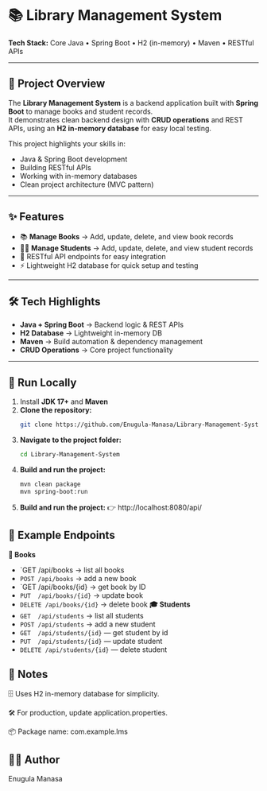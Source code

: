 # 📚 Library Management System

**Tech Stack:** Core Java • Spring Boot • H2 (in-memory) • Maven • RESTful APIs  

---

## 📖 Project Overview
The **Library Management System** is a backend application built with **Spring Boot** to manage books and student records.  
It demonstrates clean backend design with **CRUD operations** and REST APIs, using an **H2 in-memory database** for easy local testing.  

This project highlights your skills in:
- Java & Spring Boot development
- Building RESTful APIs
- Working with in-memory databases
- Clean project architecture (MVC pattern)

---

## ✨ Features
- 📚 **Manage Books** → Add, update, delete, and view book records  
- 🧑‍🎓 **Manage Students** → Add, update, delete, and view student records  
- 🔗 RESTful API endpoints for easy integration  
- ⚡ Lightweight H2 database for quick setup and testing  

---

## 🛠️ Tech Highlights
- **Java + Spring Boot** → Backend logic & REST APIs  
- **H2 Database** → Lightweight in-memory DB  
- **Maven** → Build automation & dependency management  
- **CRUD Operations** → Core project functionality  

---

## 🚀 Run Locally
1. Install **JDK 17+** and **Maven** 
2. **Clone the repository:**
   ```bash
   git clone https://github.com/Enugula-Manasa/Library-Management-System.git
3. **Navigate to the project folder:**
   ```bash
   cd Library-Management-System
4. **Build and run the project:**
   ```bash
   mvn clean package
   mvn spring-boot:run
5. **Build and run the project:**
    👉 http://localhost:8080/api/
## 📌 Example Endpoints
**📘 Books**
- `GET  /api/books        → list all books
- `POST /api/books`      → add a new book
- `GET  /api/books/{id}   → get book by ID
- `PUT  /api/books/{id}`   → update book
- `DELETE /api/books/{id}`   → delete book
**🎓 Students**
- `GET  /api/students`        → list all students
- `POST /api/students`       → add a new student
- `GET  /api/students/{id}` — get student by id
- `PUT  /api/students/{id}` — update student
- `DELETE /api/students/{id}` — delete student
## 📝 Notes
🗄️ Uses H2 in-memory database for simplicity.

🛠️ For production, update application.properties.

📦 Package name: com.example.lms
## 👩‍💻 Author
Enugula Manasa

